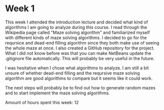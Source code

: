 # Week 1
This week I attended the introduction lecture and decided what kind of algorithms I am going to analyze during this course. I read through the Wikipedia page called "Maze solving algorithm" and familiarized myself with different kinds of maze solving algorithms. I decided to go for the reqursice and dead-end filling algorithm since they both make use of seeing the whole maze at once. I also created a GitHub repository for the project. What I did not know before was that you can make NetBeans update the .gitignore file automatically. This will probably be very useful in the future.

I was hesitative when I chose what algorithms to analyze. I am still a bit unsure of whether dead-end filling and the reqursive maze solving algorithm are good algorithms to compare but it seems like it could work.

The next steps will probably be to find out how to generate random mazes and to start implement the maze solving algorithms.

Amount of hours spent this week: 12
